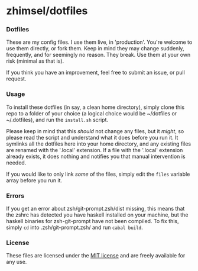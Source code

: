 # zhimsel/dotfiles

### Dotfiles
These are my config files. I use them live, in 'production'. You're welcome to use them directly, or fork them. Keep in mind they may change suddenly, frequently, and for seemingly no reason. They break. Use them at your own risk (minimal as that is).

If you think you have an improvement, feel free to submit an issue, or pull request.

### Usage
To install these dotfiles (in say, a clean home directory), simply clone this repo to a folder of your choice (a logical choice would be ~/dotfiles or ~/.dotfiles), and run the `install.sh` script. 

Please keep in mind that this *should* not change any files, but it *might*, so please read the script and understand what it does before you run it. It symlinks all the dotfiles here into your home directory, and any existing files are renamed with the '.local' extension. If a file with the '.local' extension already exists, it does nothing and notifies you that manual intervention is needed. 

If you would like to only link *some* of the files, simply edit the `files` variable array before you run it.

### Errors

If you get an error about zsh/git-prompt.zsh/dist missing, this means that the zshrc has detected you have haskell installed on your machine, but the haskell binaries for zsh-git-prompt have not been compiled. To fix this, simply `cd` into .zsh/git-prompt.zsh/ and run `cabal build`. 

### License
These files are licensed under the [MIT license](LICENSE) and are freely available for any use.
